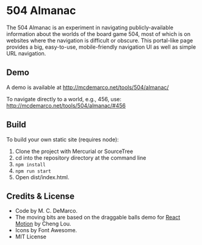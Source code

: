 # 504 Almanac #

The 504 Almanac is an experiment in navigating publicly-available information about the worlds of the board game 504, most of which is on websites where the navigation is difficult or obscure.  This portal-like page provides a big, easy-to-use, mobile-friendly navigation UI as well as simple URL navigation.

## Demo

A demo is available at http://mcdemarco.net/tools/504/almanac/

To navigate directly to a world, e.g., 456, use:  http://mcdemarco.net/tools/504/almanac/#456

## Build

To build your own static site (requires node):

1. Clone the project with Mercurial or SourceTree
2. cd into the repository directory at the command line
3. `npm install`
4. `npm run start`
5. Open dist/index.html.

## Credits & License ##

* Code by M. C. DeMarco.
* The moving bits are based on the draggable balls demo for [React Motion](https://github.com/chenglou/react-motion) by Cheng Lou.
* Icons by Font Awesome.
* MIT License
